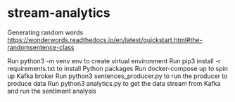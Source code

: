 # stream-analytics
Generating random words
https://wonderwords.readthedocs.io/en/latest/quickstart.html#the-randomsentence-class


Run python3 -m venv env to create virtual environment
Run pip3 install -r requirements.txt to install Python packages
Run docker-compose up to spin up Kafka broker
Run python3 sentences_producer.py to run the producer to produce data
Run python3 analytics.py to get the data stream from Kafka and run the sentiment analysis
